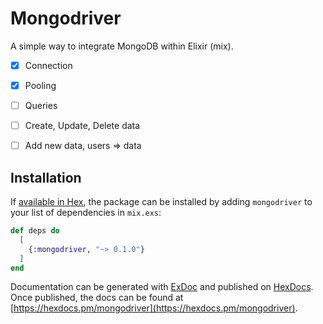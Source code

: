 # Mongodriver

A simple way to integrate MongoDB within Elixir (mix).
- [x] Connection
- [x] Pooling
- [ ] Queries
- [ ] Create, Update, Delete data
- [ ] Add new data, users => data


## Installation

If [available in Hex](https://hex.pm/docs/publish), the package can be installed
by adding `mongodriver` to your list of dependencies in `mix.exs`:

```elixir
def deps do
  [
    {:mongodriver, "~> 0.1.0"}
  ]
end
```

Documentation can be generated with [ExDoc](https://github.com/elixir-lang/ex_doc)
and published on [HexDocs](https://hexdocs.pm). Once published, the docs can
be found at [https://hexdocs.pm/mongodriver](https://hexdocs.pm/mongodriver).

